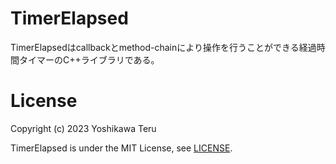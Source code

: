 # TimerElapsed
TimerElapsedはcallbackとmethod-chainにより操作を行うことができる経過時間タイマーのC++ライブラリである。

# License
Copyright (c) 2023 Yoshikawa Teru

TimerElapsed is under the MIT License, see [LICENSE](./LICENSE).
